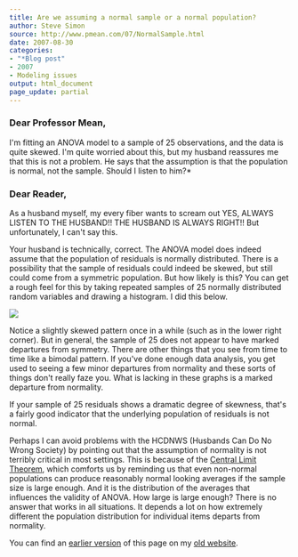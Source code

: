 ```yaml
---
title: Are we assuming a normal sample or a normal population?
author: Steve Simon
source: http://www.pmean.com/07/NormalSample.html
date: 2007-08-30
categories:
- "*Blog post"
- 2007
- Modeling issues
output: html_document
page_update: partial
---
```


### Dear Professor Mean,

I'm fitting an ANOVA model to a sample of 25 observations, and the data is quite skewed. I'm quite worried about this, but my husband reassures me that this is not a problem. He says that the assumption is that the population is normal, not the sample. Should I listen to him?*

### Dear Reader,

As a husband myself, my every fiber wants to scream out YES, ALWAYS LISTEN TO THE HUSBAND!! THE HUSBAND IS ALWAYS RIGHT!! But unfortunately, I can't say this.

Your husband is technically, correct. The ANOVA model does indeed assume that the population of residuals is normally distributed. There is a possibility that the sample of residuals could indeed be skewed, but still could come from a symmetric population. But how likely is this? You can get a rough feel for this by taking repeated samples of 25 normally distributed random variables and drawing a histogram. I did this below.

![](http://www.pmean.com/new-images/07/NormalSample01.gif)

Notice a slightly skewed pattern once in a while (such as in the lower right corner). But in general, the sample of 25 does not appear to have marked departures from symmetry. There are other things that you see from time to time like a bimodal pattern. If you've done enough data analysis, you get used to seeing a few minor departures from normality and these sorts of things don't really faze you. What is lacking in these graphs is a marked departure from normality.

If your sample of 25 residuals shows a dramatic degree of skewness, that's a fairly good indicator that the underlying population of residuals is not normal.

Perhaps I can avoid problems with the HCDNWS (Husbands Can Do No Wrong Society) by pointing out that the assumption of normality is not terribly critical in most settings. This is because of the [Central Limit Theorem](../ask/clt.asp), which comforts us by reminding us that even non-normal populations can produce reasonably normal looking averages if the sample size is large enough. And it is the distribution of the averages that influences the validity of ANOVA. How large is large enough? There is no answer that works in all situations. It depends a lot on how extremely different the population distribution for individual items departs from normality.

You can find an [earlier version][sim1] of this page on my [old website][sim2].

[sim1]: http://www.pmean.com/07/NormalSample.html
[sim2]: http://www.pmean.com
